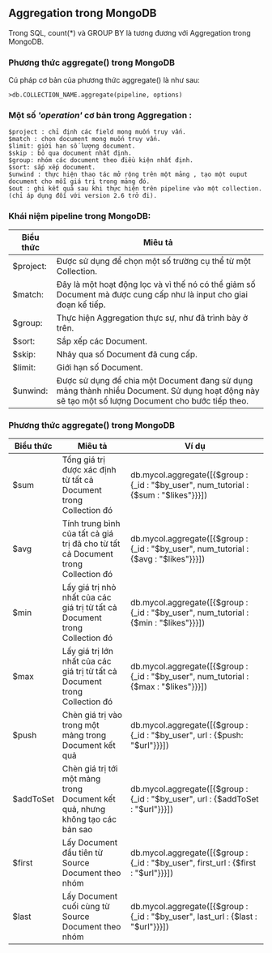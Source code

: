
## Aggregation trong MongoDB
Trong SQL, count(*) và GROUP BY là tương đương với Aggregation trong MongoDB.

### Phương thức aggregate() trong MongoDB
Cú pháp cơ bản của phương thức aggregate() là như sau:
```roomsql
>db.COLLECTION_NAME.aggregate(pipeline, options)
```


### Một số *'operation'* cơ bản trong Aggregation :
```roomsql
$project : chỉ định các field mong muốn truy vấn.
$match : chọn document mong muốn truy vấn.
$limit: giới hạn số lượng document.
$skip : bỏ qua document nhất định.
$group: nhóm các document theo điều kiện nhất định.
$sort: sắp xếp document.
$unwind : thực hiện thao tác mở rộng trên một mảng , tạo một ouput document cho mỗi giá trị trong mảng đó.
$out : ghi kết quả sau khi thực hiện trên pipeline vào một collection. (chỉ áp dụng đối với version 2.6 trở đi).
```


### Khái niệm pipeline trong MongoDB:
| Biểu thức     | Miêu tả                                                                                                                                                   |
|---------------|-----------------------------------------------------------------------------------------------------------------------------------------------------------|
| $project:     | Được sử dụng để chọn một số trường cụ thể từ một Collection.                                                                                              |
| $match:       | Đây là một hoạt động lọc và vì thế nó có thể giảm số Document mà được cung cấp như là input cho giai đoạn kế tiếp.                                        |
| $group:       | Thực hiện Aggregation thực sự, như đã trình bày ở trên.                                                                                                   |
| $sort:        | Sắp xếp các Document.                                                                                                                                     |
| $skip:        | Nhảy qua số Document đã cung cấp.                                                                                                                         |
| $limit:       | Giới hạn số Document.                                                                                                                                     |
| $unwind:      | Được sử dụng để chia một Document đang sử dụng mảng thành nhiều Document. Sử dụng hoạt động này sẽ tạo một số lượng Document cho bước tiếp theo.          |



### Phương thức aggregate() trong MongoDB
| Biểu thức | Miêu tả                                                                          | Ví dụ                                                                                      |
|-----------|----------------------------------------------------------------------------------|--------------------------------------------------------------------------------------------|
| $sum      | 	Tổng giá trị được xác định từ tất cả Document trong Collection đó               | db.mycol.aggregate([{$group : {_id : "$by_user", num_tutorial : {$sum : "$likes"}}}])      |
| $avg      | Tính trung bình của tất cả giá trị đã cho từ tất cả Document trong Collection đó | db.mycol.aggregate([{$group : {_id : "$by_user", num_tutorial : {$avg : "$likes"}}}])      |
| $min      | Lấy giá trị nhỏ nhất của các giá trị từ tất cả Document trong Collection đó      | db.mycol.aggregate([{$group : {_id : "$by_user", num_tutorial : {$min : "$likes"}}}])      |
| $max      | Lấy giá trị lớn nhất của các giá trị từ tất cả Document trong Collection đó      | db.mycol.aggregate([{$group : {_id : "$by_user", num_tutorial : {$max : "$likes"}}}])      |
| $push     | Chèn giá trị vào trong một mảng trong Document kết quả                           | db.mycol.aggregate([{$group : {_id : "$by_user", url : {$push: "$url"}}}])                 |
| $addToSet | Chèn giá trị tới một mảng trong Document kết quả, nhưng không tạo các bản sao    | db.mycol.aggregate([{$group : {_id : "$by_user", url : {$addToSet : "$url"}}}])            |
| $first    | Lấy Document đầu tiên từ Source Document theo nhóm                               | db.mycol.aggregate([{$group : {_id : "$by_user", first_url : {$first : "$url"}}}])         |
| $last     | Lấy Document cuối cùng từ Source Document theo nhóm                              | db.mycol.aggregate([{$group : {_id : "$by_user", last_url : {$last : "$url"}}}])           |


